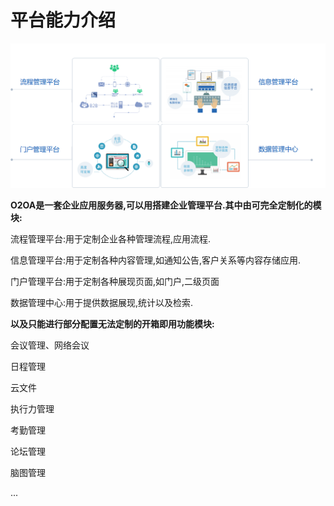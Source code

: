 # 平台能力介绍

![](../.gitbook/assets/image%20%2822%29.png)

**O2OA是一套企业应用服务器,可以用搭建企业管理平台.其中由可完全定制化的模块:**

流程管理平台:用于定制企业各种管理流程,应用流程.

信息管理平台:用于定制各种内容管理,如通知公告,客户关系等内容存储应用.

门户管理平台:用于定制各种展现页面,如门户,二级页面

数据管理中心:用于提供数据展现,统计以及检索.

**以及只能进行部分配置无法定制的开箱即用功能模块:**

会议管理、网络会议

日程管理

云文件

执行力管理

考勤管理

论坛管理

脑图管理

...

